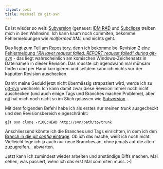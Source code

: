```yaml
---
layout: post
title: Wechsel zu git-svn
---
```

Es ist wieder so weit: [Subversion][0] (genauer: [IBM RAD][1] und [Subclipse][2] treiben mich in den Wahnsinn. Ich kann kaum noch commiten, bekomme Fehlermeldungen wie *malformed XML* und nichts geht.

Das liegt zum Teil am Repository, denn ich bekomme bei Revision 2 [eine Fehlermeldung *“RA layer request failed: REPORT request failed” during git-svn*][3] - das liegt wahrscheinlich am komischen Windows-Zeichensatz in Dateinamen in dieser Revision. Das musste ich irgendwann mal mühsam finden und per Hand korrigieren und seitdem kann ich nichts vor der kaputten Revision auschecken.

Damit meine Geduld jetzt nicht übermässig strapaziert wird, werde ich zu [git-svn][4] wechseln. Ich kann damit zwar diese Revision immer noch nicht auschecken (und auch einige Tags und Branches machen Probleme), aber [git][5] hat mich noch nicht so im Stich gelassen wie [Subversion][0]...

Mit dem folgenden Befehl habe ich als erstes nur meinen *trunk* ausgecheckt und den Revisionsbereich eingeschränkt:

    git svn clone -r100:HEAD http://svn/path/to/trunk

Anschliessend könnte ich die Branches und Tags einrichten, in dem ich den [Branch in die *git config* eintrage][6]. Ob ich das mache, weiß ich noch nicht. Vielleicht lege ich ja auch nur neue Branches an, ohne jemals auf die alten zuzugreifen... abwarten.

Jetzt kann ich zumindest wieder arbeiten und anständige Diffs machen. Mal sehen, was passiert, wenn ich das erst Mal commiten muss. :-)

[0]: http://subversion.apache.org/
[1]: http://www-01.ibm.com/software/awdtools/developer/application/
[2]: http://www.eclipse.org/subversive/
[3]: http://stackoverflow.com/q/8451480/834
[4]: http://git-scm.com/docs/git-svn
[5]: http://git-svm.com/
[6]: http://stackoverflow.com/q/296975/834
